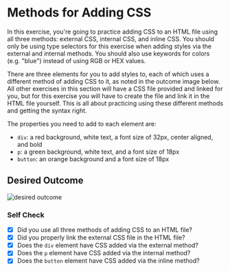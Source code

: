 # Methods for Adding CSS

In this exercise, you're going to practice adding CSS to an HTML file using all three methods: external CSS, internal CSS, and inline CSS. You should only be using type selectors for this exercise when adding styles via the external and internal methods. You should also use keywords for colors (e.g. "blue") instead of using RGB or HEX values.

There are three elements for you to add styles to, each of which uses a different method of adding CSS to it, as noted in the outcome image below. All other exercises in this section will have a CSS file provided and linked for you, but for this exercise you will have to create the file and link it in the HTML file yourself. This is all about practicing using these different methods and getting the syntax right.

The properties you need to add to each element are:

-   `div`: a red background, white text, a font size of 32px, center aligned, and bold
-   `p`: a green background, white text, and a font size of 18px
-   `button`: an orange background and a font size of 18px

## Desired Outcome

![desired outcome](./desired-outcome.png)

### Self Check

-   [x] Did you use all three methods of adding CSS to an HTML file?
-   [x] Did you properly link the external CSS file in the HTML file?
-   [x] Does the `div` element have CSS added via the external method?
-   [x] Does the `p` element have CSS added via the internal method?
-   [x] Does the `button` element have CSS added via the inline method?
